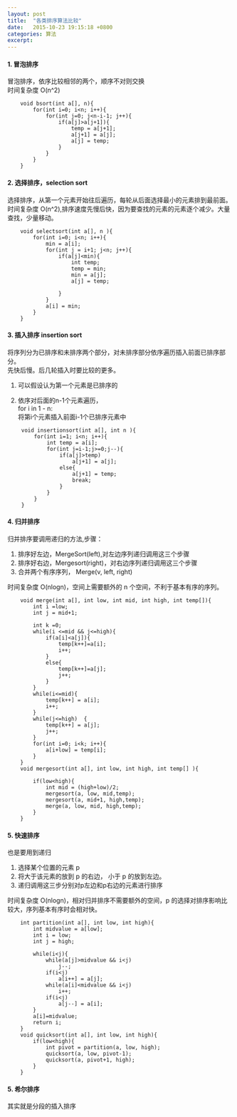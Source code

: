 ```yaml
---
layout: post
title:  "各类排序算法比较"
date:   2015-10-23 19:15:18 +0800
categories: 算法
excerpt:
---
```


#### 1. 冒泡排序  

冒泡排序，依序比较相邻的两个，顺序不对则交换   
时间复杂度 O(n^2)
 
		void bsort(int a[], n){
			for(int i=0; i<n; i++){
				for(int j=0; j<n-i-1; j++){
					if(a[j]>a[j+1]){
						temp = a[j+1];
						a[j+1] = a[j];
						a[j] = temp;
					}
				}
			}
		}


#### 2. 选择排序，selection sort

选择排序，从第一个元素开始往后遍历，每轮从后面选择最小的元素排到最前面。  
时间复杂度 O(n^2),排序速度先慢后快，因为要查找的元素的元素逐个减少。大量查找，少量移动。   

		void selectsort(int a[], n ){
			for(int i=0; i<n; i++){
				min = a[i];
				for(int j = i+1; j<n; j++){
					if(a[j]<min){
						int temp;
						temp = min;
						min = a[j];
						a[j] = temp;

					}
				}
				a[i] = min;
			}
		}


#### 3. 插入排序 insertion sort

将序列分为已排序和未排序两个部分，对未排序部分依序遍历插入前面已排序部分。  
先快后慢。后几轮插入时要比较的更多。  

1. 可以假设认为第一个元素是已排序的  
2. 依序对后面的n-1个元素遍历，  
for i in 1 - n:   
	将第i个元素插入前面i-1个已排序元素中  

		void insertionsort(int a[], int n ){
			for(int i=1; i<n; i++){
				int temp = a[i];
				for(int j=i-1;j>=0;j--){
					if(a[j]>temp)                                                                                      
						a[j+1] = a[j];
					else{
						a[j+1] = temp;
						break;
					}
				}
			}
		}


#### 4. 归并排序

归并排序要调用递归的方法,步骤：  

1. 排序好左边，MergeSort(left),对左边序列递归调用这三个步骤   
2. 排序好右边，Mergesort(right)，对右边序列递归调用这三个步骤    
3. 合并两个有序序列， Merge(v, left, right)

时间复杂度 O(nlogn)，空间上需要额外的 n 个空间，不利于基本有序的序列。

		void merge(int a[], int low, int mid, int high, int temp[]){
			int i =low;
			int j = mid+1;

			int k =0;
			while(i <=mid && j<=high){
				if(a[i]<a[j]){
					temp[k++]=a[i];
					i++;
				}
				else{
					temp[k++]=a[j];
					j++;
				}
			}
			while(i<=mid){
				temp[k++] = a[i];
				i++;
			}
			while(j<=high)  {
				temp[k++] = a[j];
				j++;
			}
			for(int i=0; i<k; i++){
				a[i+low] = temp[i];
			}
		}
		void mergesort(int a[], int low, int high, int temp[] ){

			if(low<high){
				int mid = (high+low)/2;
				mergesort(a, low, mid,temp);
				mergesort(a, mid+1, high,temp);
				merge(a, low, mid, high,temp);
			}
		}


#### 5. 快速排序
也是要用到递归  

1. 选择某个位置的元素 p   
2. 将大于该元素的放到 p 的右边， 小于 p 的放到左边。   
3. 递归调用这三步分别对p左边和p右边的元素进行排序  

时间复杂度 O(nlogn)，相对归并排序不需要额外的空间，p 的选择对排序影响比较大，序列基本有序时会相对快。  

		int partition(int a[], int low, int high){
			int midvalue = a[low];
			int i = low; 
			int j = high;

			while(i<j){
				while(a[j]>midvalue && i<j)
					j--;
				if(i<j)
					a[i++] = a[j];
				while(a[i]<midvalue && i<j)
					i++;
				if(i<j)
					a[j--] = a[i];
			}
			a[i]=midvalue;
			return i;
		}
		void quicksort(int a[], int low, int high){
			if(low<high){
				int pivot = partition(a, low, high);
				quicksort(a, low, pivot-1);
				quicksort(a, pivot+1, high);
			}
		}


#### 5. 希尔排序 

其实就是分段的插入排序  
